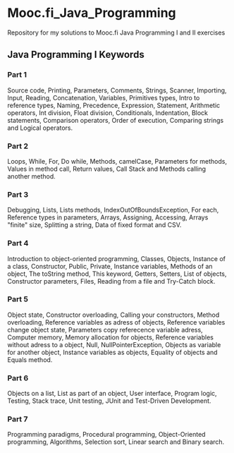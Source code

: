 # Mooc.fi_Java_Programming
Repository for my solutions to Mooc.fi Java Programming I and II exercises 
## Java Programming I Keywords
### Part 1
Source code, Printing, Parameters, Comments, Strings, Scanner, Importing, Input, Reading, Concatenation, Variables, Primitives types, Intro to reference types, Naming, Precedence, Expression, Statement, Arithmetic operators, Int division, Float division, Conditionals, Indentation, Block statements, Comparison operators, Order of execution, Comparing strings and Logical operators.

### Part 2
Loops, While, For, Do while, Methods, camelCase, Parameters for methods, Values in method call, Return values, Call Stack and Methods calling another method.

### Part 3
Debugging, Lists, Lists methods, IndexOutOfBoundsException, For each, Reference types in parameters, Arrays, Assigning, Accessing, Arrays "finite" size, Splitting a string, Data of fixed format and CSV.

### Part 4
Introduction to object-oriented programming, Classes, Objects, Instance of a class, Constructor, Public, Private, Instance variables, Methods of an object, The toString method, This keyword, Getters, Setters, List of objects, Constructor parameters,
Files, Reading from a file and Try-Catch block.

### Part 5
Object state, Constructor overloading, Calling your constructors, Method overloading, Reference variables as adress of objects, Reference variables change object state, Parameters copy referecence variable adress, Computer memory, Memory allocation for objects, Reference variables without adress to a object, Null, NullPointerException, Objects as variable for another object, Instance variables as objects, Equality of objects and Equals method.

### Part 6
Objects on a list, List as part of an object, User interface, Program logic, Testing, Stack trace, Unit testing, JUnit and Test-Driven Development. 

### Part 7
Programming paradigms, Procedural programming, Object-Oriented programming, Algorithms, Selection sort, Linear search and Binary search.  


